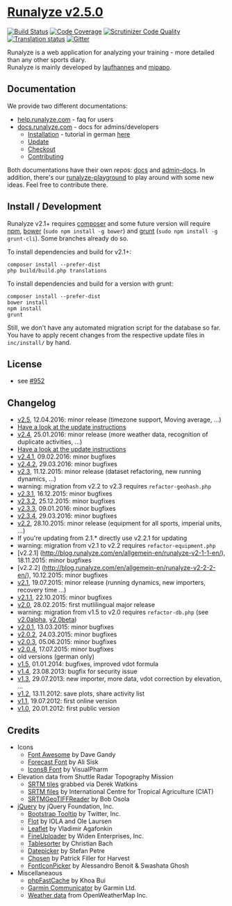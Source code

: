 # [Runalyze v2.5.0](http://blog.runalyze.com)

[![Build Status](https://travis-ci.org/Runalyze/Runalyze.svg?branch=master)](https://travis-ci.org/Runalyze/Runalyze)
[![Code Coverage](https://scrutinizer-ci.com/g/Runalyze/Runalyze/badges/coverage.png?b=master)](https://scrutinizer-ci.com/g/Runalyze/Runalyze/?branch=master)
[![Scrutinizer Code Quality](https://scrutinizer-ci.com/g/Runalyze/Runalyze/badges/quality-score.png?b=master)](https://scrutinizer-ci.com/g/Runalyze/Runalyze/?branch=master)
[![Translation status](http://translate.runalyze.de/widgets/runalyze/-/svg-badge.svg)](http://translate.runalyze.de/engage/runalyze/?utm_source=widget)
[![Gitter](https://badges.gitter.im/Join%20Chat.svg)](https://gitter.im/Runalyze/Runalyze?utm_source=badge&utm_medium=badge&utm_campaign=pr-badge&utm_content=badge)

Runalyze is a web application for analyzing your training - more detailed than any other sports diary.  
Runalyze is mainly developed by [laufhannes](https://github.com/laufhannes) and [mipapo](https://github.com/mipapo).

## Documentation
We provide two different documentations: 
* [help.runalyze.com](http://help.runalyze.com) - faq for users
* [docs.runalyze.com](http://docs.runalyze.com) - docs for admins/developers
  * [Installation](http://docs.runalyze.com/en/latest/install.html) - tutorial in german [here](http://blog.runalyze.com/installation/)
  * [Update](http://docs.runalyze.com/en/latest/update.html)
  * [Checkout](http://docs.runalyze.com/en/latest/checkout.html)
  * [Contributing](http://docs.runalyze.com/en/latest/contribute.html)

Both documentations have their own repos: [docs](https://github.com/Runalyze/docs) and [admin-docs](https://github.com/Runalyze/admin-docs). In addition, there's our [runalyze-playground](https://github.com/Runalyze/runalyze-playground) to play around with some new ideas. Feel free to contribute there.

## Install / Development
Runalyze v2.1+ requires [composer](https://getcomposer.org/doc/00-intro.md#system-requirements) and
some future version will require [npm](https://nodejs.org/download/),
[bower](http://bower.io/) (`sudo npm install -g bower`) and
[grunt](http://gruntjs.com/) (`sudo npm install -g grunt-cli`). Some branches already do so.

To install dependencies and build for v2.1+:
```
composer install --prefer-dist
php build/build.php translations
```

To install dependencies and build for a version with grunt:
```
composer install --prefer-dist
bower install
npm install
grunt
```

Still, we don't have any automated migration script for the database so far.
You have to apply recent changes from the respective update files in `inc/install/` by hand.

## License
* see [#952](https://github.com/Runalyze/Runalyze/issues/952)

## Changelog
* [v2.5](http://blog.runalyze.com/en/allgemein-en/runalyze-v2-5-en/), 12.04.2016: minor release (timezone support, Moving average, ...)
 * [Have a look at the update instructions](http://docs.runalyze.com/en/latest/update.html#upgrade-from-2-4-to-2-5)
* [v2.4](http://blog.runalyze.com/en/allgemein-en/runalyze-v2-4-en/), 25.01.2016: minor release (more weather data, recognition of duplicate activities, ...)
 * [Have a look at the update instructions](http://docs.runalyze.com/en/latest/update.html#upgrade-from-2-3-to-2-4)
 * [v2.4.1](http://blog.runalyze.com/en/allgemein-en/runalyze-v2-4-1-en/), 09.02.2016: minor bugfixes
 * [v2.4.2](http://blog.runalyze.com/en/allgemein-en/runalyze-v2-4-2-en/), 29.03.2016: minor bugfixes
* [v2.3](http://blog.runalyze.com/en/allgemein-en/runalyze-v2-3-en/), 11.12.2015: minor release (dataset refactoring, new running dynamics, ...)
 * warning: migration from v2.2 to v2.3 requires `refactor-geohash.php`
 * [v2.3.1](http://blog.runalyze.com/en/allgemein-en/runalyze-v2-3-1-en/), 16.12.2015: minor bugfixes
 * [v2.3.2](http://blog.runalyze.com/en/allgemein-en/runalyze-v2-3-2-en/), 25.12.2015: minor bugfixes
 * [v2.3.3](http://blog.runalyze.com/en/allgemein-en/runalyze-v2-3-3-en/), 09.01.2016: minor bugfixes
 * [v2.3.4](http://blog.runalyze.com/en/allgemein-en/runalyze-v2-3-4-en/), 29.03.2016: minor bugfixes
* [v2.2](http://blog.runalyze.com/en/allgemein-en/runalyze-v2-2-en/), 28.10.2015: minor release (equipment for all sports, imperial units, ...)
 * If you're updating from 2.1.* directly use v2.2.1 for updating   
 * warning: migration from v2.1 to v2.2 requires `refactor-equipment.php`
 * [v2.2.1] (http://blog.runalyze.com/en/allgemein-en/runalyze-v2-1-1-en/), 18.11.2015: minor bugfixes
 * [v2.2.2] (http://blog.runalyze.com/en/allgemein-en/runalyze-v2-2-2-en/), 10.12.2015: minor bugfixes
* [v2.1](http://blog.runalyze.com/en/allgemein-en/runalyze-v2-1-en/), 19.07.2015: minor release (running dynamics, new importers, recovery time ...)
 * [v2.1.1](http://blog.runalyze.com/en/allgemein-en/runalyze-v2-1-1-en/), 22.10.2015: minor bugfixes
* [v2.0](http://blog.runalyze.com/allgemein/runalyze-v2-0/), 28.02.2015: first mutlilingual major release
 * warning: migration from v1.5 to v2.0 requires `refactor-db.php` (see [v2.0alpha](http://blog.runalyze.com/allgemein/runalyze-v2-0alpha/), [v2.0beta](http://blog.runalyze.com/allgemein/runalyze-v2-0beta/))
 * [v2.0.1](http://blog.runalyze.com/allgemein/runalyze-v2-0-1/), 13.03.2015: minor bugfixes
 * [v2.0.2](http://blog.runalyze.com/en/allgemein-en/runalyze-v2-0-2-2/), 24.03.2015: minor bugfixes
 * [v2.0.3](http://blog.runalyze.com/allgemein/runalyze-v2-0-3/), 05.06.2015: minor bugfixes
 * [v2.0.4](http://blog.runalyze.com/en/allgemein-en/runalyze-v2-0-4-2/), 17.07.2015: minor bugfixes
* old versions (german only)
 * [v1.5](http://blog.runalyze.com/allgemein/runalyze-v1-5/), 01.01.2014: bugfixes, improved vdot formula
 * [v1.4](http://blog.runalyze.com/allgemein/runalyze-v1-4-fix-fuer-sicherheitsproblem/), 23.08.2013: bugfix for security issue
 * [v1.3](http://blog.runalyze.com/allgemein/runalyze-v1-3/), 29.07.2013: new importer, more data, vdot correction by elevation, ...
 * [v1.2](http://blog.runalyze.com/allgemein/runalyze-v1-2/), 13.11.2012: save plots, share activity list
 * [v1.1](http://blog.runalyze.com/allgemein/runalyze-v1-1/), 19.07.2012: first online version
 * [v1.0](http://blog.runalyze.com/allgemein/runalyze-v1-0/), 20.01.2012: first public version

## Credits
* Icons
	* [Font Awesome](http://fontawesome.io/) by Dave Gandy
	* [Forecast Font](http://forecastfont.iconvau.lt/) by Ali Sisk
	* [Icons8 Font](http://icons8.com/) by VisualPharm
* Elevation data from Shuttle Radar Topography Mission
	* [SRTM tiles](http://dwtkns.com/srtm/) grabbed via Derek Watkins
	* [SRTM files](http://srtm.csi.cgiar.org/) by International  Centre for Tropical  Agriculture (CIAT)
	* [SRTMGeoTIFFReader](http://www.osola.org.uk/elevations/index.htm) by Bob Osola
* [jQuery](http://jquery.org/) by jQuery Foundation, Inc.
    * [Bootstrap Tooltip](http://twitter.github.com/bootstrap/javascript.html#tooltips) by Twitter, Inc.
    * [Flot](http://www.flotcharts.org/) by IOLA and Ole Laursen
    * [Leaflet](http://leafletjs.com/) by Vladimir Agafonkin
    * [FineUploader](https://github.com/Widen/fine-uploader) by Widen Enterprises, Inc.
    * [Tablesorter](http://tablesorter.com/docs/) by Christian Bach
    * [Datepicker](http://www.eyecon.ro/) by Stefan Petre
    * [Chosen](http://getharvest.com/) by Patrick Filler for Harvest
    * [FontIconPicker](http://codeb.it/) by Alessandro Benoit &amp; Swashata Ghosh
* Miscellaneaous
    * [phpFastCache](https://github.com/khoaofgod/phpfastcache) by Khoa Bui
    * [Garmin Communicator](http://developer.garmin.com/web-device/garmin-communicator-plugin/) by Garmin Ltd.
    * [Weather data](http://openweathermap.org) from OpenWeatherMap Inc.
